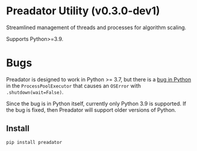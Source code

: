 # Preadator Utility (v0.3.0-dev1)

Streamlined management of threads and processes for algorithm scaling.

Supports Python>=3.9.

# Bugs

Preadator is designed to work in Python >= 3.7, but there is a
[bug in Python](https://bugs.python.org/issue39098)
in the `ProcessPoolExecutor` that causes an `OSError` with
`.shutdown(wait=False)`.

Since the bug is in Python itself, currently only Python 3.9 is supported. If
the bug is fixed, then Preadator will support older versions of Python.

## Install

`pip install preadator`
